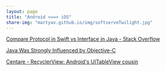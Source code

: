 ```yaml
---
layout: page
title: "Android <==> iOS"
share-img: "martyav.github.io/img/softserveTwilight.jpg"
---
```


[Compare Protocol in Swift vs Interface in Java - Stack Overflow](https://stackoverflow.com/questions/30859334/compare-protocol-in-swift-vs-interface-in-java)

[Java Was Strongly Influenced by Objective-C](https://cs.gmu.edu/~sean/stuff/java-objc.html)

[Centare - RecyclerView: Android's UITableView cousin](https://www.centare.com/blog/2016/06/recyclerview_androids_uitableview_cousin/)
